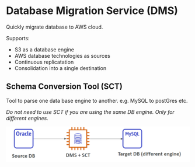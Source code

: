 # Database Migration Service (DMS)

Quickly migrate database to AWS cloud.

Supports:
- S3 as a database engine
- AWS database technologies as sources
- Continuous replicatation
- Consolidation into a single destination

## Schema Conversion Tool (SCT)

Tool to parse one data base engine to another. e.g. MySQL to postGres etc.

*Do not need to use SCT if you are using the same DB engine. Only for different engines.*

![](./../../img/dms_sct.png)